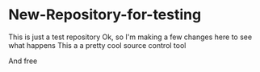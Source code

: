 # New-Repository-for-testing
This is just a test repository
Ok, so I'm making a few changes here to see what happens
This a a pretty cool source control tool

And free
